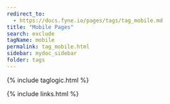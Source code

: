 ```yaml
---
redirect_to:
  - https://docs.fyne.io/pages/tags/tag_mobile.md
title: "Mobile Pages"
search: exclude
tagName: mobile
permalink: tag_mobile.html
sidebar: mydoc_sidebar
folder: tags
---
```

{% include taglogic.html %}

{% include links.html %}
